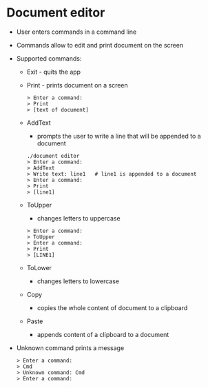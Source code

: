 # Document editor

* User enters commands in a command line
* Commands allow to edit and print document on the screen
* Supported commands:
  
  - Exit - quits the app
    
  - Print - prints document on a screen

    ```
    > Enter a command:
    > Print
    > [text of document]
    ```
  - AddText
    - prompts the user to write a line that will be appended to a document

    ```
    ./document editor
    > Enter a command:
    > AddText
    > Write text: line1   # line1 is appended to a document
    > Enter a command:
    > Print
    > [line1]
    ```

  - ToUpper 
    - changes letters to uppercase

    ```
    > Enter a command:
    > ToUpper
    > Enter a command:
    > Print
    > [LINE1]
    ```

  - ToLower
    - changes letters to lowercase

  - Copy
    - copies the whole content of document to a clipboard

  - Paste
    - appends content of a clipboard to a document

* Unknown command prints a message

  ```
  > Enter a command:
  > Cmd
  > Unknown command: Cmd
  > Enter a command:
  ```